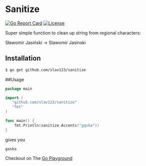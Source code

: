 # Sanitize

[![Go Report Card][goreport-svg]][goreport-link]
[![License][license-svg]][license-link]

Super simple function to clean up string from regional characters:

Sławomir Jasiński -> Slawomir Jasinski

## Installation

```bash
$ go get github.com/slav123/sanitize
```

##Usage

```go
package main

import (
   "github.com/slav123/sanitize"
   "fmt"
)

func main() {
    fmt.Println(sanitize.Accents("gąska"))
}
```


gives you

    gaska

Checkout on
    The [Go Playground](https://play.golang.org/p/wdAz8sxYx09)

[goreport-svg]: https://goreportcard.com/badge/github.com/slav123/sanitize
[goreport-link]: https://goreportcard.com/report/github.com/slav123/sanitize
[license-svg]: https://img.shields.io/github/license/SLAV123/sanitize
[license-link]: https://github.com/slav123/sanitize/blob/main/LICENSE
